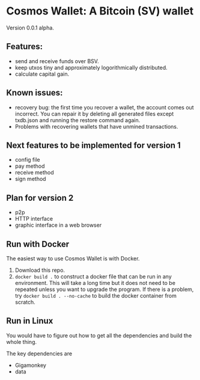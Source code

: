 # Cosmos Wallet: A Bitcoin (SV) wallet

Version 0.0.1 alpha.

## Features:

* send and receive funds over BSV.
* keep utxos tiny and approximately logorithmically distributed.
* calculate capital gain.

## Known issues:

* recovery bug: the first time you recover a wallet, the account comes out incorrect. You can
  repair it by deleting all generated files except txdb.json and running the restore command again.
* Problems with recovering wallets that have unmined transactions.

## Next features to be implemented for version 1

* config file
* pay method
* receive method
* sign method

## Plan for version 2

* p2p
* HTTP interface
* graphic interface in a web browser

## Run with Docker

The easiest way to use Cosmos Wallet is with Docker.

1. Download this repo.
2. `docker build .` to construct a docker file that can be run in any environment. This will take a long time
   but it does not need to be repeated unless you want to upgrade the program.
   If there is a problem, try `docker build . --no-cache` to build the docker container from scratch.

## Run in Linux

You would have to figure out how to get all the dependencies and build the whole thing.

The key dependencies are
 * Gigamonkey
 * data
